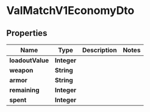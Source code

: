 

# ValMatchV1EconomyDto


## Properties

| Name | Type | Description | Notes |
|------------ | ------------- | ------------- | -------------|
|**loadoutValue** | **Integer** |  |  |
|**weapon** | **String** |  |  |
|**armor** | **String** |  |  |
|**remaining** | **Integer** |  |  |
|**spent** | **Integer** |  |  |



